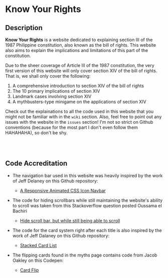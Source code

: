 # Know Your Rights

<h2 id="description"> Description </h2>

**Know Your Rights** is a website dedicated to explaining section III of the 1987 Philippine constitution, also known as the bill of rights. This website also aims to explain the implications and limitations of this part of the constitution.

Due to the sheer coverage of Article III of the 1987 constitution, the very first version of this website will only cover section XIV of the bill of rights. That is, we shall only cover the following:

1. A comprehensive introduction to section XIV of the bill of rights
2. The 10 primary implications of section XIV
3. Landmark cases involving section XIV
4. A mythbusters-type minigame on the applications of section XIV

Check out the explainations to all the code used in this website that you might not be familiar with in the `wiki` section. Also, feel free to point out any issues with the website in the `issues` section! I'm not so strict on Github conventions (because for the most part I don't even follow them HAHAHAHA), so don't be shy.

<br>
<br>

<h2 id="code-credits">Code Accreditation</h2>

* The navigation bar used in this website was heavily inspired by the work of Jeff Delaney on this Github repository:
    * [A Responsive Animated CSS Icon Navbar](https://github.com/fireship-io/222-responsive-icon-nav-css)

* The code for hiding scrollbars while still maintaining the website's ability to scroll was taken from this Stackoverflow question posted Oussama el Bachiri
    * [Hide scroll bar, but while still being able to scroll](https://stackoverflow.com/questions/16670931/hide-scroll-bar-but-while-still-being-able-to-scroll?page=1&tab=votes#answer-38994837)

* The code for the card system right after each title is also inspired by the work of Jeff Dalaney on this Github repository:
    * [Stacked Card List](https://github.com/fireship-io/stacked-card-list)

* The flipping cards found in the myths page contains code from Jacob Oakley on this Codepen:
    * [Card Flip](https://codepen.io/jacoboakley/pen/ZpRbqB?editors=0010)
